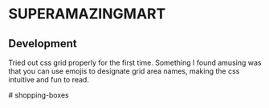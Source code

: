 # SUPERAMAZINGMART

## Development

<p>
    Tried out css grid properly for the first time. Something I found amusing was that you can use emojis to designate grid area names, making the css intuitive and fun to read. 
</p>#   s h o p p i n g - b o x e s  
 